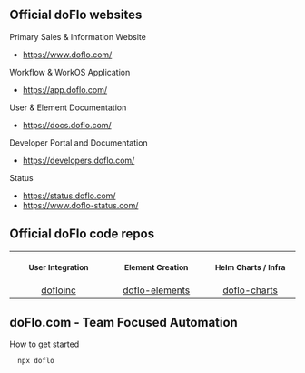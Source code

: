 ## Official doFlo websites

Primary Sales & Information Website
* https://www.doflo.com/

Workflow & WorkOS Application
* https://app.doflo.com/

User & Element Documentation
* https://docs.doflo.com/

Developer Portal and Documentation
* https://developers.doflo.com/

Status
* https://status.doflo.com/
* https://www.doflo-status.com/


## Official doFlo code repos

<table>
<th align="center">
<img width="295" height="0">
<p> 
<small>
User Integration 
</small>
</p>
</th>
<th align="center">
<img width="295" height="0">
<p> 
<small>
Element Creation
</small>
</p>
</th>
<th align="center">
<img width="295" height="0">
<p> 
<small>
Helm Charts / Infra
</small>
</p>
</th>
</tr>
<tr>
<td align="center">
<!-- REMOVE THE BACKSLASHES -->
  <a href="https://github.com/dofloinc/">dofloinc</a>
</td>
<td align="center">
<!-- REMOVE THE BACKSLASHES -->
  <a href="https://github.com/doflo-elements/">doflo-elements</a>
</td>
  <td align="center">
<!-- REMOVE THE BACKSLASHES -->
  <a href="https://github.com/doflo-charts/">doflo-charts</a>
  </td>
</tr>

</table>  

## doFlo.com - Team Focused Automation

How to get started

```sh
  npx doflo

```


<!--

**Here are some ideas to get you started:**

🙋‍♀️ A short introduction - what is your organization all about?
🌈 Contribution guidelines - how can the community get involved?
👩‍💻 Useful resources - where can the community find your docs? Is there anything else the community should know?
🍿 Fun facts - what does your team eat for breakfast?
🧙 Remember, you can do mighty things with the power of [Markdown](https://docs.github.com/github/writing-on-github/getting-started-with-writing-and-formatting-on-github/basic-writing-and-formatting-syntax)
-->
